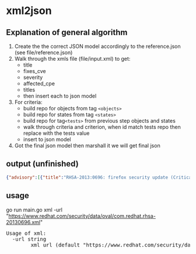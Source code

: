 # xml2json

## Explanation of general algorithm

1. Create the the correct JSON model accordingly to the reference.json (see file/reference.json)
2. Walk through the xmls file (file/input.xml) to get:
    - title
    - fixes_cve
    - severity
    - affected_cpe
    - titles 
    - then insert each to json model
3. For criteria:
    - build repo for objects from tag `<objects>`
    - build repo for states from tag `<states>`
    - build repo for tag`<tests>` from previous step objects and states
    - walk through criteria and criterion, when id match tests repo then replace with the tests value
    - insert to json model
4. Got the final json model then marshall it we will get final json

## output (unfinished)
```json
{"advisory":[{"title":"RHSA-2013:0696: firefox security update (Critical)","fixes_cve":["CVE-2013-0788","CVE-2013-0793","CVE-2013-0795","CVE-2013-0796","CVE-2013-0800"],"severity":"Critical","affected_cpe":["cpe:/o:redhat:enterprise_linux:5","cpe:/o:redhat:enterprise_linux:6","cpe:/o:redhat:enterprise_linux:5::client","cpe:/o:redhat:enterprise_linux:5::client_workstation","cpe:/o:redhat:enterprise_linux:5::server","cpe:/o:redhat:enterprise_linux:6::workstation","cpe:/o:redhat:enterprise_linux:6::computenode","cpe:/o:redhat:enterprise_linux:6::client","cpe:/o:redhat:enterprise_linux:6::server"],"criteria":[]},{"title":"..."}]}
```

## usage
go run main.go xml -url "https://www.redhat.com/security/data/oval/com.redhat.rhsa-20130696.xml"

<pre>
Usage of xml:
  -url string
        xml url (default "https://www.redhat.com/security/data/oval/com.redhat.rhsa-20130696.xml")
</pre>

